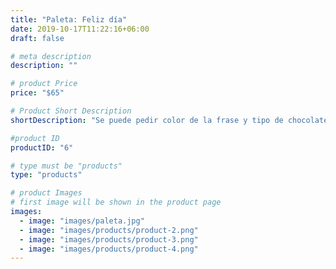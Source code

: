 ```yaml
---
title: "Paleta: Feliz día"
date: 2019-10-17T11:22:16+06:00
draft: false

# meta description
description: ""

# product Price
price: "$65"

# Product Short Description
shortDescription: "Se puede pedir color de la frase y tipo de chocolate."

#product ID
productID: "6"

# type must be "products"
type: "products"

# product Images
# first image will be shown in the product page
images:
  - image: "images/paleta.jpg"
  - image: "images/products/product-2.png"
  - image: "images/products/product-3.png"
  - image: "images/products/product-4.png"
---
```



